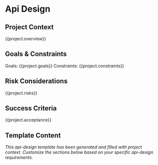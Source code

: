 # Api Design

## Project Context
{{project.overview}}

## Goals & Constraints
Goals: {{project.goals}}
Constraints: {{project.constraints}}

## Risk Considerations
{{project.risks}}

## Success Criteria
{{project.acceptance}}

## Template Content
*This api-design template has been generated and filled with project context. Customize the sections below based on your specific api-design requirements.*

